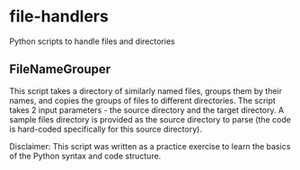 # file-handlers
Python scripts to handle files and directories

## FileNameGrouper
This script takes a directory of similarly named files, groups them by their names, and copies the groups of files to different directories.  The script takes 2 input parameters - the source directory and the target directory.  A sample files directory is provided as the source directory to parse (the code is hard-coded specifically for this source directory).

Disclaimer: This script was written as a practice exercise to learn the basics of the Python syntax and code structure.
